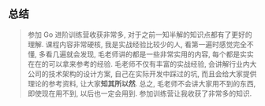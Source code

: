 ## 总结

> 参加 Go 进阶训练营收获非常多, 对于之前一知半解的知识点都有了更好的理解.
课程内容非常硬核, 我是实战经验比较少的人, 看第一遍时感觉完全不懂, 多看几遍就会发现, 
毛老师讲的都是一些非常实用的内容, 每个都是实实在在的可以拿来参考的经验. 
毛老师不仅有丰富的实战经验, 会讲解行业内大公司的技术架构的设计方案, 自己在实际开发中踩过的坑, 
而且会给大家提供理论的参考资料, 让大家**知其所以然**. 
总之, 毛老师不会讲大家用不到的东西, 即使现在用不到, 以后也一定会用到.
参加训练营让我收获了非常多的知识.


































